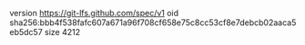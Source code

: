 version https://git-lfs.github.com/spec/v1
oid sha256:bbb4f538fafc607a671a96f708cf658e75c8cc53cf8e7debcb02aaca5eb5dc57
size 4212
